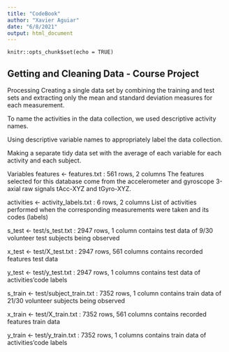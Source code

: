 ```yaml
---
title: "CodeBook"
author: "Xavier Aguiar"
date: "6/8/2021"
output: html_document
---
```


```{r setup, include=FALSE}
knitr::opts_chunk$set(echo = TRUE)
```

## Getting and Cleaning Data - Course Project

Processing
Creating a single data set by combining the training and test sets and extracting only the mean and standard deviation measures for each measurement.

To name the activities in the data collection, we used descriptive activity names.

Using descriptive variable names to appropriately label the data collection.

Making a separate tidy data set with the average of each variable for each activity and each subject.

Variables
features <- features.txt : 561 rows, 2 columns The features selected for this database come from the accelerometer and gyroscope 3-axial raw signals tAcc-XYZ and tGyro-XYZ.

activities <- activity_labels.txt : 6 rows, 2 columns List of activities performed when the corresponding measurements were taken and its codes (labels)

s_test <- test/s_test.txt : 2947 rows, 1 column contains test data of 9/30 volunteer test subjects being observed

x_test <- test/X_test.txt : 2947 rows, 561 columns contains recorded features test data

y_test <- test/y_test.txt : 2947 rows, 1 columns contains test data of activities’code labels

s_train <- test/subject_train.txt : 7352 rows, 1 column contains train data of 21/30 volunteer subjects being observed

x_train <- test/X_train.txt : 7352 rows, 561 columns contains recorded features train data

y_train <- test/y_train.txt : 7352 rows, 1 columns contains train data of activities’code labels

